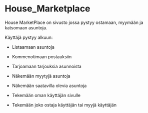 # House_Marketplace

House MarketPlace on sivusto jossa pystyy ostamaan, myymään ja katsomaan asuntoja.

Käyttäjä pystyy alkuun:

- Listaamaan asuntoja

- Kommenotimaan postauksiin

- Tarjoamaan tarjouksia asunnoista

- Näkemään myytyjä asuntoja

- Näkemään saatavilla olevia asuntoja

- Tekemään oman käyttäjän sivulle

- Tekemään joko ostaja käyttäjän tai myyjä käyttäjän

